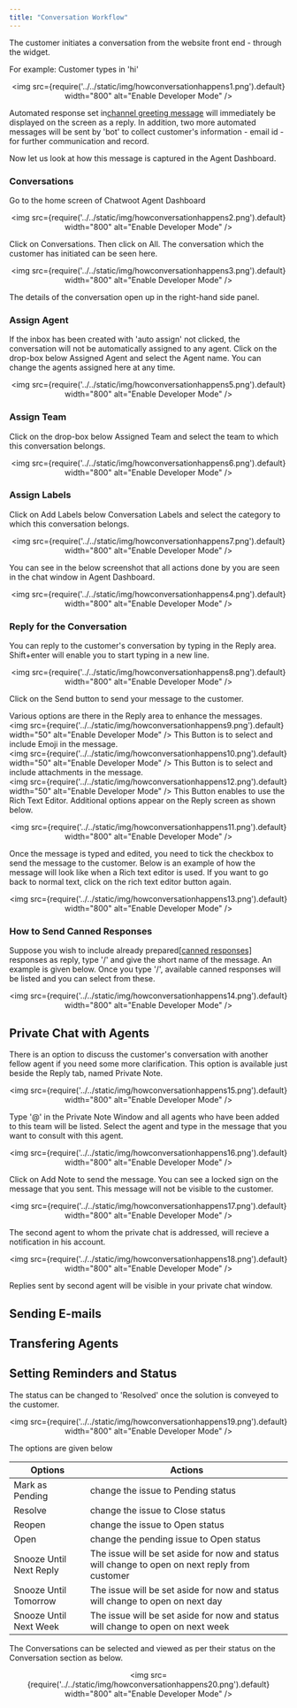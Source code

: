 ```yaml
---
title: "Conversation Workflow"
---
```

The customer initiates a conversation from the website front end - through the widget.

For example: Customer types in 'hi'

<div align="center">

<img src={require('../../static/img/howconversationhappens1.png').default} width="800" alt="Enable Developer Mode" />

</div>

Automated response set in[channel greeting message](add-inbox-settings.md) will immediately be displayed on the screen as a reply.
In addition, two more automated messages will be sent by 'bot' to collect customer's information - email id - for further communication and record.

Now let us look at how this message is captured in the Agent Dashboard.  

### Conversations  

Go to the home screen of Chatwoot Agent Dashboard

<div align="center">

<img src={require('../../static/img/howconversationhappens2.png').default} width="800" alt="Enable Developer Mode" />

</div>

Click on Conversations. Then click on All. The conversation which the customer has initiated can be seen here.

<div align="center">

<img src={require('../../static/img/howconversationhappens3.png').default} width="800" alt="Enable Developer Mode" />

</div>

The details of the conversation open up in the right-hand side panel. 

### Assign Agent

If the inbox has been created with 'auto assign' not clicked, the conversation will not be automatically assigned to any agent.
Click on the drop-box below Assigned Agent and select the Agent name. You can change the agents assigned here at any time.

<div align="center">

<img src={require('../../static/img/howconversationhappens5.png').default} width="800" alt="Enable Developer Mode" />

</div>

### Assign Team

Click on the drop-box below Assigned Team and select the team to which this conversation belongs.

<div align="center">

<img src={require('../../static/img/howconversationhappens6.png').default} width="800" alt="Enable Developer Mode" />

</div>

### Assign Labels

Click on Add Labels below Conversation Labels and select the category to which this conversation belongs.  

<div align="center">

<img src={require('../../static/img/howconversationhappens7.png').default} width="800" alt="Enable Developer Mode" />

</div>


You can see in the below screenshot that all actions done by you are seen in the chat window in Agent Dashboard.

<div align="center">

<img src={require('../../static/img/howconversationhappens4.png').default} width="800" alt="Enable Developer Mode" />

</div>

### Reply for the Conversation

You can reply to the customer's conversation by typing in the Reply area. Shift+enter will enable you to start typing in a new line.

<div align="center">

<img src={require('../../static/img/howconversationhappens8.png').default} width="800" alt="Enable Developer Mode" />

</div>  

Click on the Send button to send your message to the customer.

Various options are there in the Reply area to enhance the messages.  
 <img src={require('../../static/img/howconversationhappens9.png').default} width="50" alt="Enable Developer Mode" /> This Button is to select and include Emoji in the message.  
  <img src={require('../../static/img/howconversationhappens10.png').default} width="50" alt="Enable Developer Mode" /> This Button is to select and include attachments in the message.   
    <img src={require('../../static/img/howconversationhappens12.png').default} width="50" alt="Enable Developer Mode" /> This Button enables to use the Rich Text Editor. Additional options appear on the Reply screen as shown below.  

<div align="center">

<img src={require('../../static/img/howconversationhappens11.png').default} width="800" alt="Enable Developer Mode" />

</div>  

Once the message is typed and edited, you need to tick the checkbox to send the message to the customer. Below is an example of how the message will look like when a Rich text editor is used. If you want to go back to normal text, click on the rich text editor button again.


<div align="center">

<img src={require('../../static/img/howconversationhappens13.png').default} width="800" alt="Enable Developer Mode" />

</div>  

###  How to Send Canned Responses

Suppose you wish to include already prepared[[canned responses]](canned-response-settings.md) responses as reply, type '/' and give the short name of the message. An example is given below. Once you type '/', available canned responses will be listed and you can select from these.

<div align="center">

<img src={require('../../static/img/howconversationhappens14.png').default} width="800" alt="Enable Developer Mode" />

</div>  

## Private Chat with Agents

There is an option to discuss the customer's conversation with another fellow agent if you need some more clarification. This option is available just beside the Reply tab, named Private Note.

<div align="center">

<img src={require('../../static/img/howconversationhappens15.png').default} width="800" alt="Enable Developer Mode" />

</div>

Type '@' in the Private Note Window and all agents who have been added to this team will be listed. Select the agent and type in the message that you want to consult with this agent. 

<div align="center">

<img src={require('../../static/img/howconversationhappens16.png').default} width="800" alt="Enable Developer Mode" />

</div>

Click on Add Note to send the message. You can see a locked sign on the message that you sent. This message will not be visible to the customer.

<div align="center">

<img src={require('../../static/img/howconversationhappens17.png').default} width="800" alt="Enable Developer Mode" />

</div>  

The second agent to whom the private chat is addressed, will recieve a notification in his account.

<div align="center">

<img src={require('../../static/img/howconversationhappens18.png').default} width="800" alt="Enable Developer Mode" />

</div>  

Replies sent by second agent will be visible in your private chat window. 

## Sending E-mails
## Transfering Agents
## Setting Reminders and Status 

The status can be changed to 'Resolved' once the solution is conveyed to the customer.

<div align="center">

<img src={require('../../static/img/howconversationhappens19.png').default} width="800" alt="Enable Developer Mode" />

</div>  

The options are given below  

| Options                 | Actions                                                                                        |
|-------------------------|------------------------------------------------------------------------------------------------|
| Mark as Pending         | change the issue to Pending status                                                             |
| Resolve                 | change the issue to Close status                                                               |
| Reopen                  | change the issue to Open status                                                                |
| Open                    | change the pending issue to Open status                                                        |
| Snooze Until Next Reply | The issue will be set aside for now and status will change to open on next reply from customer |
| Snooze Until Tomorrow   | The issue will be set aside for now and status will change to open on next day                 |
| Snooze Until Next Week  | The issue will be set aside for now and status will change to open on next week                |  

The Conversations can be selected and viewed as per their status on the Conversation section as below.

<div align="center">

<img src={require('../../static/img/howconversationhappens20.png').default} width="800" alt="Enable Developer Mode" />

</div>  





  


